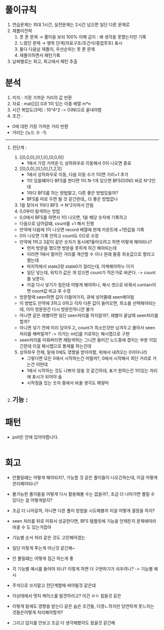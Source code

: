 # 풀이규칙
1. 연습문제는 최대 1시간, 실전문제는 2시간 넘으면 일단 다른 문제로
2. 재풀이전략
   1. 못 푼 문제 → 풀이을 보되 100% 이해 금지 : 왜 생각을 못했는지만 기록
   2. 느렸던 문제 → 병목 단계(자료구조/조건식/중첩루프) 표시
   3. 둘다 다음날 재풀이, 우선순위는 못 푼 문제
   4. 재풀이하면서 패턴기록
3. 날짜별로는 회고, 회고에서 패턴 추출

# 분석
1. 미지 : 가장 가까운 거리의 값 반환
2. 자료 : mat[]][] 0과 1이 있는 이중 배열 m*n
3. 시간 복잡도(3억) : 10^4^2 -> O(N)으로 끝내야함 
4. 조건 : 
- 0에 대한 가장 가까운 거리 반환
- 거리는 (노드 수 -1)
---
1. 전단계 :
   1. [[0,0,0],[0,1,0],[0,0,0]]
      - 1에서 가장 가까운 0, 상하좌우로 이동해서 0이 나오면 종료
   2. [[0,0,0],[0,1,0],[1,2,1]]
      - 1에서 상하좌우로 이동, 다음 이동 수가 1이면 거리+1 추가
      - 1이 있을떄마다 BFS를 한다면 1이 N-1개 있으면 BFS(O(N)) 바로 N^2인데
      - 1마다 BFS를 하는 방법말고, 다른 좋은 방법있을까?
      - BFS를 따로 두면 될 것 같긴한데,, 더 좋은 방법없나
   3. 1을 찾아서 1마다 BFS -> N^2이여서 안됨
   4. 0,0부터 탐색하는 방법  
     - 0,0에서 BFS를 하면서 1이 나오면, 1을 해당 숫자에 기록하고
     - 다음으로 넘어갈떄, count를 +1 해서 진행
     - 만약에 다음에 1이 나오면 record 배열에 현재 카운트에 +1한값을 기록
     - 0이 나오면 기록 안하고 count도 0으로 수정
     - 만약에 1하고 3같이 같은 숫자가 동시에?들어오려고 하면 어떻게 해야되나?
         - 먼저 방문을 했으면 방문을 못하게 하긴 해야되는데
         - 이러면 1에서 멀어진 거리를 계산할 수 이나 원래 둘중 최솟값으로 할라고 했는데
         - 마지막에서 state2랑 state0가 걸리는데, 어캐해야하누 이거
         - 일단 넣는데, 위치가 값은 개 있으면 count가 작은거로 바꾼다. -> count를 낮춘다.
         - 이걸 다시 넣기가 힘든데 어떻게 해야하나, 해시 셋으로 바꿔서 contain이면 count값 비교 후 수정
     - 방문할때 seen하면 값이 더들어가지, 큐에 넣어줄떄 seen해야됨
     - 이 방법도 만약에 3하고 0하고 각자 다른 값이 들어오면, 최소를 선택해야되는데, 이미 방문한건 다시 방문안하니깐 불가
     - 아니면 같은 레벨이면 일단 seen처리를 하지말까?, 레벨이 끝날때 seen처리를할까?
     - 아니면 넣기 전에 미리 담아두고, count가 최소인것만 남겨두고 몰아서 seen처리를 해버릴까? -> 이거는 int[]를 키로하는 해시맵으로 구현
     - seen처리를 미뤄버리면 재탐색하는 그니깐 들어간 노드중에 겹치는 부분 이있긴한데 이걸 해시맵으로 통제를 하는건데
   5. 상하좌우 전체, 밑에 0에도 영향을 받아야함, 위에서 내려오는  0이아니라
      - 그렇다면 모든 0에서 시작하는건 어떨까?, 0에서 시작해서 최단 거리로 가는건 어떤데
      - 1에서 시작하는 것도 나쁘지 않을 것 같긴하데, 표가 원하는건 1이있는 자리에 표시가 되어야 숨
      - 시작점을 있는 숫자 중에서 바꿀 생각도 해얗마

2. 기능 :
   - 
   

# 패턴
- poll은 안에 있어야합니다.
```text

```

# 회고
- 안풀릴떄는 어떻게 해야되지?, 가능할 것 같은 풀이들이 나오긴하는데, 이걸 어떻게 관리해야되나?
- 불가능한 풀이들을 어떻게 다시 활용해볼 수는 없을까?, 조금 더 나아가면 풀릴 수 있다는 걸 어떻게알지?
- 조금 더 나아갈까, 아니면 다른 풀이 방법을 시도해볼까 이걸 어떻게 결정을 하지?

- seen 처리를 뒤로 미뤄서 성공한다면, BFS 템플릿에 기능을 언제든지 문제에따라 바꿀 수 도 있는거잖아
- 기능별 순서 처리 같은 것도 고민해야겠는 

- 일단 이렇게 푸는게 아닌것 같긴해~
- 안 풀릴떄는 어떻게 접근 하는게 좋 

- 각 기능별 예시를 들어야 되나? 이렇게 하면 더 구현하기가 쉬우려나? -> 기능별 예시
- 주석으로 쓰지말고 전단계할때 써야될것 같은데

- 이상태에서 엣지 케이스를 발견하라고? 이건 ㄹㅇ 힘들것 같은
- 이렇게 밑에도 영향을 받는다 같은 숨은 조건들, 다영ㄴ하지만 당연하게 못느끼는 것들은어떻게 처리해야할까?
- 그리고 답지를 안보고 조금 더 생각해봤어도 됬을것 같긴해